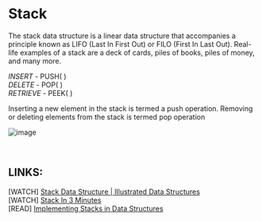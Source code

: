 # Stack



The stack data structure is a linear data structure that accompanies a principle known as  LIFO (Last In First Out) or FILO (First In Last Out). Real-life examples of a stack are a deck of cards, piles of books, piles of money, and many more.

<i>INSERT </i> - PUSH( )<br>
<i>DELETE </i> - POP( )<br>
<i>RETRIEVE </i> - PEEK( )

Inserting a new element in the stack is termed a push operation.
Removing or deleting elements from the stack is termed pop operation


![image](https://user-images.githubusercontent.com/59585859/213285511-a1927d05-e426-4ca1-9062-24584630a470.png)


<br>
<h2>LINKS:</h2> 
[WATCH] <a href="https://www.youtube.com/watch?v=I5lq6sCuABE">Stack Data Structure | Illustrated Data Structures</a><br>
[WATCH] <a href="https://www.youtube.com/watch?v=KcT3aVgrrpU">Stack In 3 Minutes</a><br>
[READ] <a href="https://www.simplilearn.com/tutorials/data-structure-tutorial/stacks-in-data-structures">Implementing Stacks in Data Structures</a>
